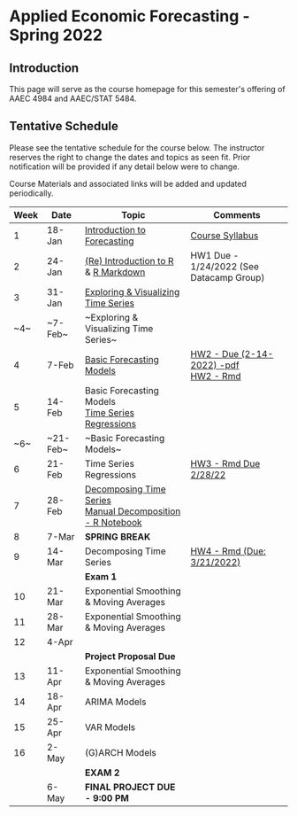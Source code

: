 # Applied Economic Forecasting -  Spring 2022

## Introduction

This page will serve as the course homepage for this semester's offering of AAEC 4984 and AAEC/STAT 5484.

## Tentative Schedule

Please see the tentative schedule for the course below. The instructor reserves the right to change the dates and topics as seen fit. Prior notification will be provided if any detail below were to change.

Course Materials and associated links will be added and updated periodically.

<div align="center">
  
| Week 	| Date   	| Topic                                   	| Comments 	|
|------	|--------	|-----------------------------------------	|----------	|
| 1    	| 18-Jan 	| [Introduction to Forecasting](/Lectures/Lecture1/1.Intro_Time_Series.pdf)         	| [Course Syllabus](/Syllabus)|
| 2    	| 24-Jan 	| [(Re) Introduction to R](https://htmlpreview.github.io/?https://github.com/Shamar-Stewart/ForecastingS22/blob/main/Lectures/Lecture1/R_Introduction.nb.html)  & [R Markdown](https://htmlpreview.github.io/?https://github.com/Shamar-Stewart/ForecastingS22/blob/main/Lectures/Lecture1/RMarkdown_Intro.html)       |  HW1 Due - 1/24/2022 (See Datacamp Group)        	|
| 3    	| 31-Jan 	| [Exploring & Visualizing Time Series](/Lectures/Lecture2/2-Visualizing-Time-Series.pdf)     	|          	|
| ~4~   	| ~7-Feb~  	| ~Exploring & Visualizing Time Series~     	|          	|
| 4   	| 7-Feb  	| [Basic Forecasting Models](/Lectures/Lecture3/3.Evaluation_of_Basic_Forecasting_Models.pdf)                	|   [HW2 - Due (2-14-2022) -pdf](/Homework/HW2/AAEC_4984_5484_HW2_S22.pdf)<br> [HW2 - Rmd](/Homework/HW2/AAEC_4984_5484_HW2_S22.Rmd)       	|
| 5    	| 14-Feb 	| Basic Forecasting Models <br> [Time Series Regressions](/Lectures/Lecture4/4.Time_Series_Regressions.pdf)                	|          	|
| ~6~    	| ~21-Feb~ 	| ~Basic Forecasting Models~                	|           	|
| 6    	| 21-Feb 	| Time Series Regressions               	| [HW3 - Rmd Due 2/28/22](/Homework/HW3/Homework3_S2022.Rmd)          	|
| 7    	| 28-Feb 	| [Decomposing Time Series](/Lectures/Lecture5/5.Time_Series_Decomposition.pdf) <br> [Manual Decomposition - R Notebook]()	|          	|
| 8    	| 7-Mar  	| **SPRING BREAK**                        	|          	|
| 9    	| 14-Mar 	| Decomposing Time Series               	|  [HW4 - Rmd (Due: 3/21/2022)](/Homework/HW4/AAEC_4984-5484_HW4_S22.Rmd)        	|
|      	|        	| **Exam 1**                          	    |          	|
| 10   	| 21-Mar 	| Exponential Smoothing & Moving Averages                	|          	|
| 11   	| 28-Mar 	| Exponential Smoothing & Moving Averages               	|          	|
| 12   	| 4-Apr  	|  	|          	|
|      	|        	| **Project Proposal Due**            	    |          	|
| 13   	| 11-Apr 	| Exponential Smoothing & Moving Averages 	|          	|
| 14   	| 18-Apr 	| ARIMA Models                            	|          	|
| 15   	| 25-Apr 	| VAR Models                              	|          	|
| 16   	| 2-May  	| (G)ARCH Models                          	|          	|
|      	|        	| **EXAM 2**                          	    |          	|
|      	| 6-May  	| **FINAL PROJECT DUE - 9:00 PM**     	    |          	|
  
</div>
